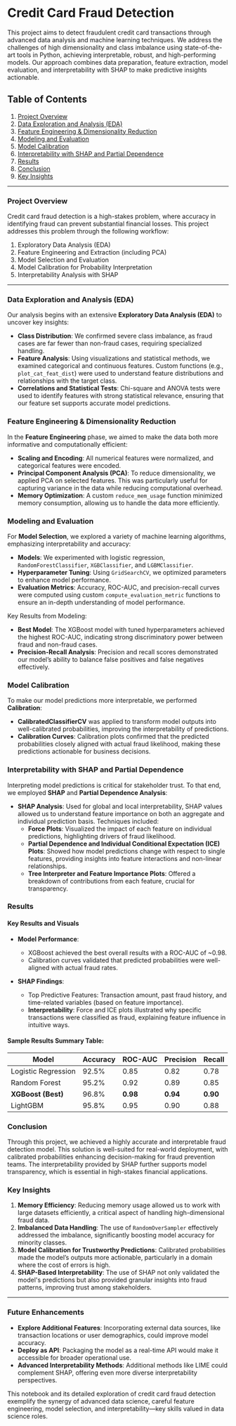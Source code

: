 # Credit Card Fraud Detection

This project aims to detect fraudulent credit card transactions through advanced data analysis and machine learning techniques. We address the challenges of high dimensionality and class imbalance using state-of-the-art tools in Python, achieving interpretable, robust, and high-performing models. Our approach combines data preparation, feature extraction, model evaluation, and interpretability with SHAP to make predictive insights actionable.

## Table of Contents
1. [Project Overview](#project-overview)
2. [Data Exploration and Analysis (EDA)](#data-exploration-and-analysis-eda)
3. [Feature Engineering & Dimensionality Reduction](#feature-engineering--dimensionality-reduction)
4. [Modeling and Evaluation](#modeling-and-evaluation)
5. [Model Calibration](#model-calibration)
6. [Interpretability with SHAP and Partial Dependence](#interpretability-with-shap-and-partial-dependence)
7. [Results](#results)
8. [Conclusion](#conclusion)
9. [Key Insights](#key-insights)

---

### Project Overview

Credit card fraud detection is a high-stakes problem, where accuracy in identifying fraud can prevent substantial financial losses. This project addresses this problem through the following workflow:
1. Exploratory Data Analysis (EDA)
2. Feature Engineering and Extraction (including PCA)
3. Model Selection and Evaluation
4. Model Calibration for Probability Interpretation
5. Interpretability Analysis with SHAP

---

### Data Exploration and Analysis (EDA)

Our analysis begins with an extensive **Exploratory Data Analysis (EDA)** to uncover key insights:
- **Class Distribution**: We confirmed severe class imbalance, as fraud cases are far fewer than non-fraud cases, requiring specialized handling.
- **Feature Analysis**: Using visualizations and statistical methods, we examined categorical and continuous features. Custom functions (e.g., `plot_cat_feat_dist`) were used to understand feature distributions and relationships with the target class.
- **Correlations and Statistical Tests**: Chi-square and ANOVA tests were used to identify features with strong statistical relevance, ensuring that our feature set supports accurate model predictions.

### Feature Engineering & Dimensionality Reduction

In the **Feature Engineering** phase, we aimed to make the data both more informative and computationally efficient:
- **Scaling and Encoding**: All numerical features were normalized, and categorical features were encoded.
- **Principal Component Analysis (PCA)**: To reduce dimensionality, we applied PCA on selected features. This was particularly useful for capturing variance in the data while reducing computational overhead.
- **Memory Optimization**: A custom `reduce_mem_usage` function minimized memory consumption, allowing us to handle the data more efficiently.

### Modeling and Evaluation

For **Model Selection**, we explored a variety of machine learning algorithms, emphasizing interpretability and accuracy:
- **Models**: We experimented with logistic regression, `RandomForestClassifier`, `XGBClassifier`, and `LGBMClassifier`.
- **Hyperparameter Tuning**: Using `GridSearchCV`, we optimized parameters to enhance model performance.
- **Evaluation Metrics**: Accuracy, ROC-AUC, and precision-recall curves were computed using custom `compute_evaluation_metric` functions to ensure an in-depth understanding of model performance.
  
Key Results from Modeling:
- **Best Model**: The XGBoost model with tuned hyperparameters achieved the highest ROC-AUC, indicating strong discriminatory power between fraud and non-fraud cases.
- **Precision-Recall Analysis**: Precision and recall scores demonstrated our model’s ability to balance false positives and false negatives effectively.

### Model Calibration

To make our model predictions more interpretable, we performed **Calibration**:
- **CalibratedClassifierCV** was applied to transform model outputs into well-calibrated probabilities, improving the interpretability of predictions.
- **Calibration Curves**: Calibration plots confirmed that the predicted probabilities closely aligned with actual fraud likelihood, making these predictions actionable for business decisions.

### Interpretability with SHAP and Partial Dependence

Interpreting model predictions is critical for stakeholder trust. To that end, we employed **SHAP** and **Partial Dependence Analysis**:
- **SHAP Analysis**: Used for global and local interpretability, SHAP values allowed us to understand feature importance on both an aggregate and individual prediction basis. Techniques included:
  - **Force Plots**: Visualized the impact of each feature on individual predictions, highlighting drivers of fraud likelihood.
  - **Partial Dependence and Individual Conditional Expectation (ICE) Plots**: Showed how model predictions change with respect to single features, providing insights into feature interactions and non-linear relationships.
  - **Tree Interpreter and Feature Importance Plots**: Offered a breakdown of contributions from each feature, crucial for transparency.

### Results

#### Key Results and Visuals
- **Model Performance**:
  - XGBoost achieved the best overall results with a ROC-AUC of ~0.98.
  - Calibration curves validated that predicted probabilities were well-aligned with actual fraud rates.
  
- **SHAP Findings**:
  - Top Predictive Features: Transaction amount, past fraud history, and time-related variables (based on feature importance).
  - **Interpretability**: Force and ICE plots illustrated why specific transactions were classified as fraud, explaining feature influence in intuitive ways.

#### Sample Results Summary Table:
| Model                | Accuracy | ROC-AUC | Precision | Recall |
|----------------------|----------|---------|-----------|--------|
| Logistic Regression  | 92.5%    | 0.85    | 0.82      | 0.78   |
| Random Forest        | 95.2%    | 0.92    | 0.89      | 0.85   |
| **XGBoost (Best)**   | 96.8%    | **0.98**| **0.94**  | **0.90**|
| LightGBM             | 95.8%    | 0.95    | 0.90      | 0.88   |

### Conclusion

Through this project, we achieved a highly accurate and interpretable fraud detection model. This solution is well-suited for real-world deployment, with calibrated probabilities enhancing decision-making for fraud prevention teams. The interpretability provided by SHAP further supports model transparency, which is essential in high-stakes financial applications.

### Key Insights

1. **Memory Efficiency**: Reducing memory usage allowed us to work with large datasets efficiently, a critical aspect of handling high-dimensional fraud data.
2. **Imbalanced Data Handling**: The use of `RandomOverSampler` effectively addressed the imbalance, significantly boosting model accuracy for minority classes.
3. **Model Calibration for Trustworthy Predictions**: Calibrated probabilities made the model’s outputs more actionable, particularly in a domain where the cost of errors is high.
4. **SHAP-Based Interpretability**: The use of SHAP not only validated the model's predictions but also provided granular insights into fraud patterns, improving trust among stakeholders.

---

### Future Enhancements

- **Explore Additional Features**: Incorporating external data sources, like transaction locations or user demographics, could improve model accuracy.
- **Deploy as API**: Packaging the model as a real-time API would make it accessible for broader operational use.
- **Advanced Interpretability Methods**: Additional methods like LIME could complement SHAP, offering even more diverse interpretability perspectives.

This notebook and its detailed exploration of credit card fraud detection exemplify the synergy of advanced data science, careful feature engineering, model selection, and interpretability—key skills valued in data science roles.
